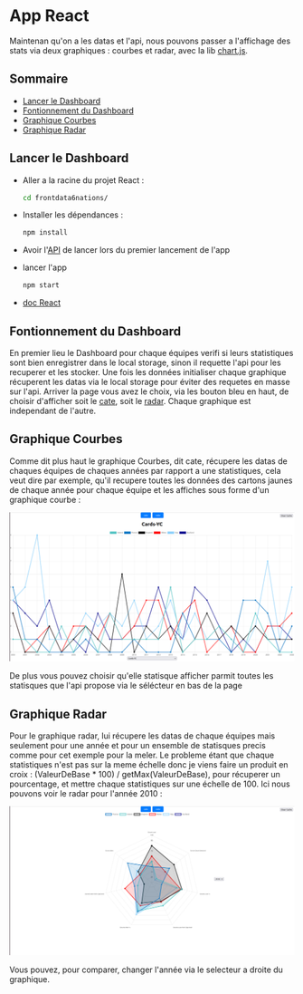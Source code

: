 # App React

Maintenan qu'on a les datas et l'api, nous pouvons passer a l'affichage des stats via deux graphiques : courbes et radar, avec la lib [chart.js](https://www.chartjs.org/).

## Sommaire

- [Lancer le Dashboard](README.md#lancer-le-dashboard)
- [Fontionnement du Dashboard](README.md#fontionnement-du-dashboard)
- [Graphique Courbes](README.md#graphique-courbes)
- [Graphique Radar](README.md#graphique-radar)

## Lancer le Dashboard

 - Aller a la racine du projet React :
    ```bash
    cd frontdata6nations/
    ```

- Installer les dépendances :
    ```bash
    npm install
    ```
- Avoir l'[API](../API/) de lancer lors du premier lancement de l'app

- lancer l'app 
    ```bash
    npm start
    ```

- [doc React](/AppReact/frontdata6nations/DocReact.md) 

## Fontionnement du Dashboard

En premier lieu le Dashboard pour chaque équipes verifi si leurs statistiques sont bien enregistrer dans le local storage, sinon il requette l'api pour les recuperer et les stocker. Une fois les données initialiser chaque graphique récuperent les datas via le local storage pour éviter des requetes en masse sur l'api. Arriver la page vous avez le choix, via les bouton bleu en haut, de choisir d'afficher soit le [cate](README.md#graphique-courbes), soit le [radar](README.md#graphique-radar). Chaque graphique est independant de l'autre.

## Graphique Courbes

Comme dit plus haut le graphique Courbes, dit cate, récupere les datas de chaques équipes de chaques années par rapport a une statistiques, cela veut dire par exemple, qu'il recupere toutes les données des cartons jaunes de chaque année pour chaque équipe et les affiches sous forme d'un graphique courbe :

![ExempleGraphCartonJaune](../img/graphYellowCards.png)

De plus vous pouvez choisir qu'elle statisque afficher parmit toutes les statisques que l'api propose via le sélécteur en bas de la page

## Graphique Radar

Pour le graphique radar, lui récupere les datas de chaque équipes mais seulement pour une année et pour un ensemble de statisques precis comme pour cet exemple pour la meler. Le probleme étant que chaque statistiques n'est pas sur la meme échelle donc je viens faire un produit en croix : (ValeurDeBase * 100) / getMax(ValeurDeBase), pour récuperer un pourcentage, et mettre chaque statistiques sur une échelle de 100. Ici nous pouvons voir le radar pour l'année 2010 :

![ExempleGraphRadar](../img/graphRadar.png)

Vous pouvez, pour comparer, changer l'année via le selecteur a droite du graphique.